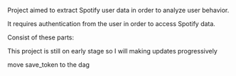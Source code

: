 Project aimed to extract Spotify user data in order to analyze user behavior. 

It requires authentication from the user in order to access Spotify data.

Consist of these parts:

This project is still on early stage so I will making updates progressively

move save_token to the dag  